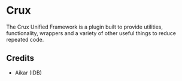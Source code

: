 # Crux
The Crux Unified Framework is a plugin built to provide utilities, functionality, wrappers and a variety of other useful things to reduce repeated code.

## Credits
- Aikar (IDB)


